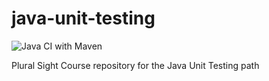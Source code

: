 # java-unit-testing
![Java CI with Maven](https://github.com/tylervanover/java-unit-testing/workflows/Java%20CI%20with%20Maven/badge.svg)

Plural Sight Course repository for the Java Unit Testing path
